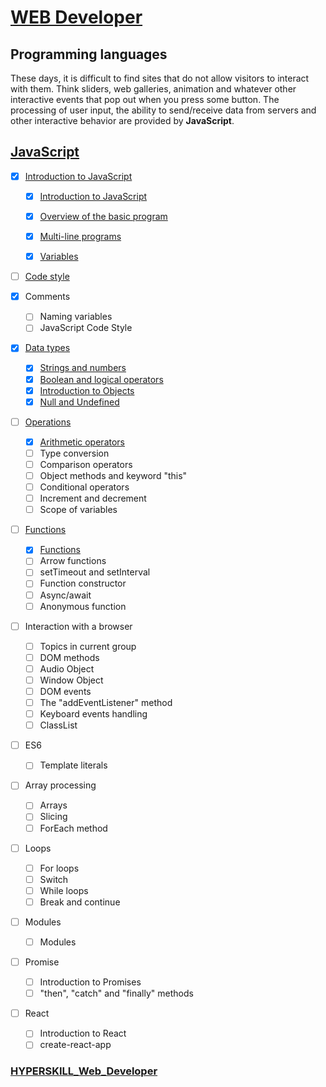 # [WEB Developer](https://github.com/kakanew/HYPERSKILL_Web_Developer)

## Programming languages

These days, it is difficult to find sites that do not allow visitors to interact with them. Think sliders, web galleries, animation and whatever other interactive events that pop out when you press some button. The processing of user input, the ability to send/receive data from servers and other interactive behavior are provided by **JavaScript**.

## [JavaScript](https://github.com/kakanew/HYPERSKILL_Web_Developer/tree/master/PROBLEMS_Frontend/JavaScript)

- [x] [Introduction to JavaScript](https://github.com/kakanew/HYPERSKILL_Web_Developer/tree/master/PROBLEMS_Frontend/JavaScript/Introduction_to_JavaScript/Introduction_to_JavaScript)
  
  - [x] [Introduction to JavaScript](https://github.com/kakanew/HYPERSKILL_Web_Developer/tree/master/PROBLEMS_Frontend/JavaScript/Introduction_to_JavaScript/Introduction_to_JavaScript)
  
  - [x] [Overview of the basic program](https://github.com/kakanew/HYPERSKILL_Web_Developer/tree/master/PROBLEMS_Frontend/JavaScript/Introduction_to_JavaScript/Overview_of_the_basic_program)
  - [x] [Multi-line programs](https://github.com/kakanew/HYPERSKILL_Web_Developer/tree/master/PROBLEMS_Frontend/JavaScript/Introduction_to_JavaScript/Multi-line_programs)
  - [x] [Variables](https://github.com/kakanew/HYPERSKILL_Web_Developer/tree/master/PROBLEMS_Frontend/JavaScript/Introduction_to_JavaScript/Variables)
- [ ] [Code style](https://github.com/kakanew/HYPERSKILL_Web_Developer/tree/master/PROBLEMS_Frontend/JavaScript/Code_style)
- [x] Comments
  - [ ] Naming variables
  - [ ] JavaScript Code Style
- [x] [Data types](https://github.com/kakanew/HYPERSKILL_Web_Developer/tree/master/PROBLEMS_Frontend/JavaScript/Data_Types)
  - [x] [Strings and numbers](https://github.com/kakanew/HYPERSKILL_Web_Developer/tree/master/PROBLEMS_Frontend/JavaScript/Data_Types/Introduction_to_Objects)
  - [x] [Boolean and logical operators](https://github.com/kakanew/HYPERSKILL_Web_Developer/tree/master/PROBLEMS_Frontend/JavaScript/Data_Types/Boolean_and_logical_operators)
  - [x] [Introduction to Objects](https://github.com/kakanew/HYPERSKILL_Web_Developer/tree/master/PROBLEMS_Frontend/JavaScript/Data_Types/Introduction_to_Objects)
  - [x] [Null and Undefined](https://github.com/kakanew/HYPERSKILL_Web_Developer/tree/master/PROBLEMS_Frontend/JavaScript/Data_Types/Null_and_Undefined)
- [ ] [Operations](https://github.com/kakanew/HYPERSKILL_Web_Developer/tree/master/PROBLEMS_Frontend/JavaScript/Operations)
  - [x] [Arithmetic operators](https://github.com/kakanew/HYPERSKILL_Web_Developer/tree/master/PROBLEMS_Frontend/JavaScript/Operations/Arithmetic%20operators)
  - [ ] Type conversion
  - [ ] Comparison operators
  - [ ] Object methods and keyword "this"
  - [ ] Conditional operators
  - [ ] Increment and decrement
  - [ ] Scope of variables
- [ ] [Functions](https://github.com/kakanew/HYPERSKILL_Web_Developer/tree/master/PROBLEMS_Frontend/JavaScript/Functions/Functions)
  - [x] [Functions](https://github.com/kakanew/HYPERSKILL_Web_Developer/tree/master/PROBLEMS_Frontend/JavaScript/Functions/Functions)
  - [ ] Arrow functions
  - [ ] setTimeout and setInterval
  - [ ] Function constructor
  - [ ] Async/await
  - [ ] Anonymous function
- [ ] Interaction with a browser

  - [ ] Topics in current group
  - [ ] DOM methods
  - [ ] Audio Object
  - [ ] Window Object
  - [ ] DOM events
  - [ ] The "addEventListener" method
  - [ ] Keyboard events handling
  - [ ] ClassList
- [ ] ES6
  - [ ] Template literals
- [ ] Array processing
  - [ ] Arrays
  - [ ] Slicing
  - [ ] ForEach method
- [ ] Loops

  - [ ] For loops
  - [ ] Switch
  - [ ] While loops
  - [ ] Break and continue
- [ ] Modules

  - [ ] Modules
- [ ] Promise

  - [ ] Introduction to Promises
  - [ ] "then", "catch" and "finally" methods
- [ ] React

  - [ ] Introduction to React
  - [ ] create-react-app

### [HYPERSKILL_Web_Developer](https://github.com/kakanew/HYPERSKILL_Web_Developer)